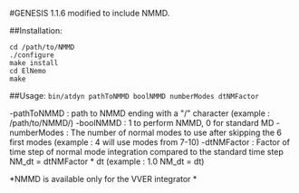 #GENESIS 1.1.6 modified to include NMMD.

##Installation: 
```
cd /path/to/NMMD
./configure
make install
cd ElNemo
make
```

##Usage:
`bin/atdyn pathToNMMD boolNMMD numberModes dtNMFactor`

-pathToNMMD : path to NMMD ending with a "/" character (example : /path/to/NMMD/)
-boolNMMD : 1 to perform NMMD, 0 for standard MD
-numberModes : The number of normal modes to use after skipping the 6 first modes (example : 4 will use modes from 7-10)
-dtNMFactor : Factor of time step of normal mode integration compared to the standard time step NM_dt = dtNMFactor * dt (example : 1.0 NM_dt = dt)
  
*NMMD is available only for the VVER integrator *

